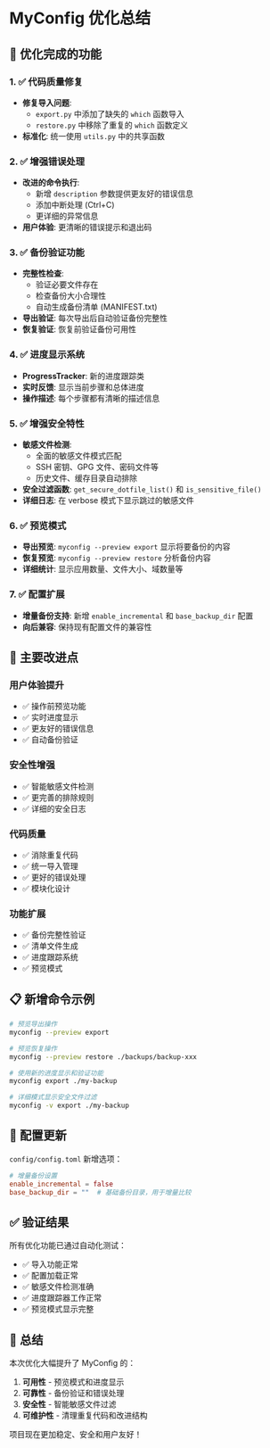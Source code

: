 # MyConfig 优化总结

## 🚀 优化完成的功能

### 1. ✅ 代码质量修复
- **修复导入问题**: 
  - `export.py` 中添加了缺失的 `which` 函数导入
  - `restore.py` 中移除了重复的 `which` 函数定义
- **标准化**: 统一使用 `utils.py` 中的共享函数

### 2. ✅ 增强错误处理
- **改进的命令执行**: 
  - 新增 `description` 参数提供更友好的错误信息
  - 添加中断处理 (Ctrl+C)
  - 更详细的异常信息
- **用户体验**: 更清晰的错误提示和退出码

### 3. ✅ 备份验证功能
- **完整性检查**: 
  - 验证必要文件存在
  - 检查备份大小合理性
  - 自动生成备份清单 (MANIFEST.txt)
- **导出验证**: 每次导出后自动验证备份完整性
- **恢复验证**: 恢复前验证备份可用性

### 4. ✅ 进度显示系统
- **ProgressTracker**: 新的进度跟踪类
- **实时反馈**: 显示当前步骤和总体进度
- **操作描述**: 每个步骤都有清晰的描述信息

### 5. ✅ 增强安全特性
- **敏感文件检测**: 
  - 全面的敏感文件模式匹配
  - SSH 密钥、GPG 文件、密码文件等
  - 历史文件、缓存目录自动排除
- **安全过滤函数**: `get_secure_dotfile_list()` 和 `is_sensitive_file()`
- **详细日志**: 在 verbose 模式下显示跳过的敏感文件

### 6. ✅ 预览模式
- **导出预览**: `myconfig --preview export` 显示将要备份的内容
- **恢复预览**: `myconfig --preview restore` 分析备份内容
- **详细统计**: 显示应用数量、文件大小、域数量等

### 7. ✅ 配置扩展
- **增量备份支持**: 新增 `enable_incremental` 和 `base_backup_dir` 配置
- **向后兼容**: 保持现有配置文件的兼容性

## 🎯 主要改进点

### 用户体验提升
- ✅ 操作前预览功能
- ✅ 实时进度显示
- ✅ 更友好的错误信息
- ✅ 自动备份验证

### 安全性增强
- ✅ 智能敏感文件检测
- ✅ 更完善的排除规则
- ✅ 详细的安全日志

### 代码质量
- ✅ 消除重复代码
- ✅ 统一导入管理
- ✅ 更好的错误处理
- ✅ 模块化设计

### 功能扩展
- ✅ 备份完整性验证
- ✅ 清单文件生成
- ✅ 进度跟踪系统
- ✅ 预览模式

## 📋 新增命令示例

```bash
# 预览导出操作
myconfig --preview export

# 预览恢复操作  
myconfig --preview restore ./backups/backup-xxx

# 使用新的进度显示和验证功能
myconfig export ./my-backup

# 详细模式显示安全文件过滤
myconfig -v export ./my-backup
```

## 🔧 配置更新

`config/config.toml` 新增选项：
```toml
# 增量备份设置
enable_incremental = false
base_backup_dir = ""  # 基础备份目录，用于增量比较
```

## ✅ 验证结果

所有优化功能已通过自动化测试：
- ✅ 导入功能正常
- ✅ 配置加载正常  
- ✅ 敏感文件检测准确
- ✅ 进度跟踪器工作正常
- ✅ 预览模式显示完整

## 🎉 总结

本次优化大幅提升了 MyConfig 的：
1. **可用性** - 预览模式和进度显示
2. **可靠性** - 备份验证和错误处理
3. **安全性** - 智能敏感文件过滤
4. **可维护性** - 清理重复代码和改进结构

项目现在更加稳定、安全和用户友好！
